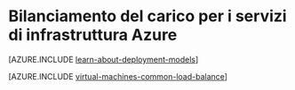 <properties
    pageTitle="Bilanciamento del carico per i servizi di infrastruttura | Microsoft Azure"
    description="Vengono illustrati i due tipi di bilanciamento del carico supportati da Azure: caricare bilanciamento per i servizi cloud e Azure il traffico Manager per il traffico client."
    services="load-balancer"
    documentationCenter=""
    authors="sdwheeler"
    manager="carmonm"
    editor=""/>

<tags
    ms.service="load-balancer"
    ms.workload="infrastructure-services"
    ms.tgt_pltfrm="vm-windows"
    ms.devlang="na"
    ms.topic="article"
    ms.date="02/02/2016"
    ms.author="sewhee"/>

# <a name="load-balancing-for-azure-infrastructure-services"></a>Bilanciamento del carico per i servizi di infrastruttura Azure

[AZURE.INCLUDE [learn-about-deployment-models](../../includes/learn-about-deployment-models-both-include.md)]

[AZURE.INCLUDE [virtual-machines-common-load-balance](../../includes/virtual-machines-common-load-balance.md)]
